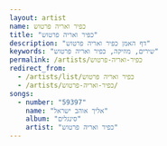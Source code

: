 ```yaml
---
layout: artist
name: כפיר ואריה פרטוש
title: "כפיר ואריה פרטוש"
description: "דף האמן כפיר ואריה פרטוש"
keywords: "שירים, מוזיקה, כפיר ואריה פרטוש"
permalink: /artists/כפיר-ואריה-פרטוש
redirect_from:
  - /artists/list/כפיר ואריה פרטוש
  - /artists/כפיר-ואריה-פרטוש/
songs:
  - number: "59397"
    name: "אליך אוהב ישראל"
    album: "סינגלים"
    artist: "כפיר ואריה פרטוש"
---
```

